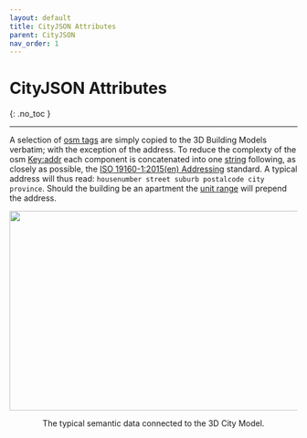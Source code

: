 ```yaml
---
layout: default
title: CityJSON Attributes
parent: CityJSON
nav_order: 1
---
```


# CityJSON Attributes
{: .no_toc }

---

A selection of [osm tags](https://wiki.openstreetmap.org/wiki/Map_features#Building) are simply copied to the 3D Building Models verbatim; with the exception of the address. To reduce the complexty of the osm [Key:addr](https://wiki.openstreetmap.org/wiki/Key:addr#Detailed_subkeys) each component is concatenated into one [string](https://en.wikibooks.org/wiki/Python_Programming/Variables_and_Strings#String) following, as closely as possible, the [ISO 19160-1:2015(en) Addressing](https://www.iso.org/obp/ui/#iso:std:iso:19160:-1:ed-1:v1:en) standard. A typical address will thus read: `housenumber street suburb postalcode city province`. Should the building be an apartment the [unit range](https://wiki.openstreetmap.org/wiki/Key:addr:flats) will prepend the address.

<p align="center">
<img src="{{site.baseurl | prepend: site.url}}/img/CityJSON_Ninja_mamre_semantics.png" style="width: 750px; height: 350px; border: 0px">
</p>
<p align="center">
    The typical semantic data connected to the 3D City Model.
</p>
